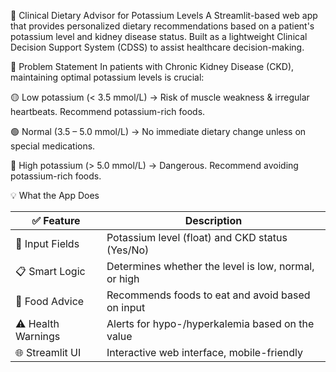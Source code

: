 🧬 Clinical Dietary Advisor for Potassium Levels
A Streamlit-based web app that provides personalized dietary recommendations based on a patient's potassium level and kidney disease status. Built as a lightweight Clinical Decision Support System (CDSS) to assist healthcare decision-making.

📖 Problem Statement
In patients with Chronic Kidney Disease (CKD), maintaining optimal potassium levels is crucial:

🟡 Low potassium (< 3.5 mmol/L) → Risk of muscle weakness & irregular heartbeats. Recommend potassium-rich foods.

🟢 Normal (3.5 – 5.0 mmol/L) → No immediate dietary change unless on special medications.

🔴 High potassium (> 5.0 mmol/L) → Dangerous. Recommend avoiding potassium-rich foods.


💡 What the App Does

| ✅ Feature          | Description                                          |
| ------------------ | ---------------------------------------------------- |
| 🧪 Input Fields    | Potassium level (float) and CKD status (Yes/No)      |
| 📋 Smart Logic     | Determines whether the level is low, normal, or high |
| 🍌 Food Advice     | Recommends foods to eat and avoid based on input     |
| ⚠️ Health Warnings | Alerts for hypo-/hyperkalemia based on the value     |
| 🌐 Streamlit UI    | Interactive web interface, mobile-friendly           |

